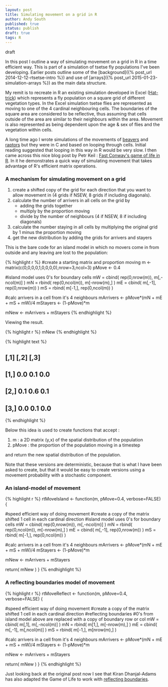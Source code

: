 ```yaml
---
layout: post
title: Simulating movement on a grid in R
author: Andy South
published: true
status: publish
draft: true
tags: R 
---
```

 
draft
 
In this post I outline a way of simulating movement on a grid in R in a time efficient way. This is part of a simulation of tsetse fly populations I've been developing. Earlier posts outline some of the [background]({% post_url 2014-12-12-rtsetse-intro %}) and use of [arrays]({% post_url 2015-01-23-simulation-arrays %}) as the main data structure.
 
My remit is to recreate in R an existing simulation developed in Excel ([Hat-trick](www.tsetse.org)) which represents a fly population on a square grid of different vegetation types. In the Excel simulation tsetse flies are represented as moving to one of the 4 cardinal neighbouring cells. The boundaries of the square area are considered to be reflective, thus assuming that cells outside of the area are similar to their neighbours within the area. Movement is also represented as being dependent upon the age & sex of flies and the vegetation within cells.  
 
A long time ago I wrote simulations of the movements of [beavers](http://www.academia.edu/2267737/Simulating_the_proposed_reintroduction_of_the_European_beaver_Castor_fiber_to_Scotland) and [raptors](https://www.academia.edu/4460440/Mate_finding_dispersal_distances_and_population_growth_in_invading_species_a_spatially_explicit_model) but they were in C and based on looping through cells. Initial reading suggested that looping in this way in R would be very slow. I then came across this nice blog post by Petr Keil : [Fast Conway's game of life in R](http://www.petrkeil.com/?p=236). In it he demonstrates a quick way of simulating movement that takes advantage of R's efficient matrix operations. 
 
### A mechanism for simulating movement on a grid
 
1. create a shifted copy of the grid for each direction that you want to allow movement in (4 grids if NSEW, 8 grids if including diagonals).
1. calculate the number of arrivers in all cells on the grid by 
   + adding the grids together 
   + multiply by the proportion moving
   + divide by the number of neighbours (4 if NSEW, 8 if including diagonals)
1. calculate the number staying in all cells by multiplying the original grid by 1 minus the proportion moving 
1. get the new distribution by adding the grids for arrivers and stayers
 
This is the bare code for an island model in which no movers come in from outside and any leaving are lost to the population: 
 

{% highlight r %}
  #create a starting matrix and proportion moving
  m <- matrix(c(0,0,0,0,1,0,0,0,0),nrow=3,ncol=3)
  pMove <- 0.4
 
  #island model uses 0's for boundary cells
  mW = cbind( rep(0,nrow(m)), m[,-ncol(m)] )
  mN = rbind( rep(0,ncol(m)), m[-nrow(m),] )
  mE = cbind( m[,-1], rep(0,nrow(m)) )
  mS = rbind( m[-1,], rep(0,ncol(m)) )
 
  #calc arrivers in a cell from it's 4 neighbours
  mArrivers <- pMove*(mN + mE + mS + mW)/4
  mStayers <- (1-pMove)*m
  
  mNew <- mArrivers + mStayers
{% endhighlight %}
 
Viewing the result.

{% highlight r %}
  mNew
{% endhighlight %}



{% highlight text %}
##      [,1] [,2] [,3]
## [1,]  0.0  0.1  0.0
## [2,]  0.1  0.6  0.1
## [3,]  0.0  0.1  0.0
{% endhighlight %}
 
 
Below this idea is used to create functions that accept :
1.  m : a 2D matrix (y,x) of the spatial distribution of the population
1.  pMove : the proportion of the population moving in a timestep
 
and return the new spatial distribution of the population.
 
Note that these versions are deterministic, because that is what I have been asked to create, but that it would be easy to create versions using a movement probability with a stochastic component.
 
 
### An island-model of movement
 

{% highlight r %}
rtMoveIsland <- function(m, pMove=0.4, verbose=FALSE) {
  
  #speed efficient way of doing movement
  #create a copy of the matrix shifted 1 cell in each cardinal direction
  #island model uses 0's for boundary cells
  mW = cbind( rep(0,nrow(m)), m[,-ncol(m)] )
  mN = rbind( rep(0,ncol(m)), m[-nrow(m),] )
  mE = cbind( m[,-1], rep(0,nrow(m)) )
  mS = rbind( m[-1,], rep(0,ncol(m)) )
 
  #calc arrivers in a cell from it's 4 neighbours
  mArrivers <- pMove*(mN + mE + mS + mW)/4
  mStayers <- (1-pMove)*m
  
  mNew <- mArrivers + mStayers
  
  return( mNew )
}
{% endhighlight %}
 
 
### A reflecting boundaries model of movement
 

{% highlight r %}
rtMoveReflect <- function(m, pMove=0.4, verbose=FALSE) {
  
  #speed efficient way of doing movement
  #create a copy of the matrix shifted 1 cell in each cardinal direction
  #reflecting boundaries
  #0's from island model above are replaced with a copy of boundary row or col
  mW = cbind( m[,1], m[,-ncol(m)] )
  mN = rbind( m[1,], m[-nrow(m),] )
  mE = cbind( m[,-1], m[,ncol(m)] )
  mS = rbind( m[-1,], m[nrow(m),] ) 
  
  #calc arrivers in a cell from it's 4 neighbours
  mArrivers <- pMove*(mN + mE + mS + mW)/4
  mStayers <- (1-pMove)*m
  
  mNew <- mArrivers + mStayers
  
  return( mNew )
}
{% endhighlight %}
 
Just looking back at the original post now I see that Kiran Dhanjal-Adams has also adapted the Game of Life to work with [reflecting boundaries](https://uqkdhanj.wordpress.com/2014/10/20/getting-started-with-r/).
 
 
 
 
 
 
 
 
 
 
 
 
